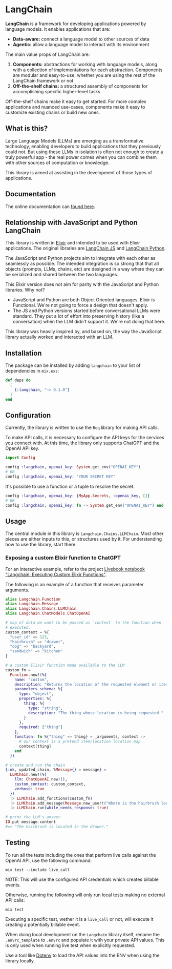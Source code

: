 # LangChain

**LangChain** is a framework for developing applications powered by language models. It enables applications that are:

- **Data-aware:** connect a language model to other sources of data
- **Agentic:** allow a language model to interact with its environment

The main value props of LangChain are:

1. **Components:** abstractions for working with language models, along with a collection of implementations for each abstraction. Components are modular and easy-to-use, whether you are using the rest of the LangChain framework or not
1. **Off-the-shelf chains:** a structured assembly of components for accomplishing specific higher-level tasks

Off-the-shelf chains make it easy to get started. For more complex applications and nuanced use-cases, components make it easy to customize existing chains or build new ones.

## What is this?

Large Language Models (LLMs) are emerging as a transformative technology, enabling developers to build applications that they previously could not. But using these LLMs in isolation is often not enough to create a truly powerful app - the real power comes when you can combine them with other sources of computation or knowledge.

This library is aimed at assisting in the development of those types of applications.

## Documentation

The online documentation can [found here](https://hexdocs.pm/langchain).

## Relationship with JavaScript and Python LangChain

This library is written in [Elixir](https://elixir-lang.org/) and intended to be used with Elixir applications. The original libraries are [LangChain JS](https://js.langchain.com/) and [LangChain Python](https://python.langchain.com/).

The JavaScript and Python projects aim to integrate with each other as seamlessly as possible. The intended integration is so strong that that all objects (prompts, LLMs, chains, etc) are designed in a way where they can be serialized and shared between the two languages.

This Elixir version does not aim for parity with the JavaScript and Python libraries. Why not?

- JavaScript and Python are both Object Oriented languages. Elixir is Functional. We're not going to force a design that doesn't apply.
- The JS and Python versions started before conversational LLMs were standard. They put a lot of effort into preserving history (like a conversation) when the LLM didn't support it. We're not doing that here.

This library was heavily inspired by, and based on, the way the JavaScript library actually worked and interacted with an LLM.

## Installation

The package can be installed by adding `langchain` to your list of dependencies
in `mix.exs`:

```elixir
def deps do
  [
    {:langchain, "~> 0.1.0"}
  ]
end
```

## Configuration

Currently, the library is written to use the `Req` library for making API calls.

To make API calls, it is necessary to configure the API keys for the services you connect with. At this time, the library only supports ChatGPT and the OpenAI API key.

```elixir
import Config

config :langchain, openai_key: System.get_env("OPENAI_KEY")
# OR
config :langchain, openai_key: "YOUR SECRET KEY"
```

It's possible to use a function or a tuple to resolve the secret:

```elixir
config :langchain, openai_key: {MyApp.Secrets, :openai_key, []}
# OR
config :langchain, openai_key: fn -> System.get_env("OPENAI_KEY") end
```

## Usage

The central module in this library is `Langchain.Chains.LLMChain`. Most other pieces are either inputs to this, or structures used by it. For understanding how to use the library, start there.

### Exposing a custom Elixir function to ChatGPT

For an interactive example, refer to the project [Livebook notebook "Langchain: Executing Custom Elixir Functions"](notebooks/custom_functions.livemd).

The following is an example of a function that receives parameter arguments.

```elixir
alias Langchain.Function
alias Langchain.Message
alias Langchain.Chains.LLMChain
alias Langchain.ChatModels.ChatOpenAI

# map of data we want to be passed as `context` to the function when
# executed.
custom_context = %{
  "user_id" => 123,
  "hairbrush" => "drawer",
  "dog" => "backyard",
  "sandwich" => "kitchen"
}

# a custom Elixir function made available to the LLM
custom_fn =
  Function.new!(%{
    name: "custom",
    description: "Returns the location of the requested element or item.",
    parameters_schema: %{
      type: "object",
      properties: %{
        thing: %{
          type: "string",
          description: "The thing whose location is being requested."
        }
      },
      required: ["thing"]
    },
    function: fn %{"thing" => thing} = _arguments, context ->
      # our context is a pretend item/location location map
      context[thing]
    end
  })

# create and run the chain
{:ok, updated_chain, %Message{} = message} =
  LLMChain.new!(%{
    llm: ChatOpenAI.new!(),
    custom_context: custom_context,
    verbose: true
  })
  |> LLMChain.add_functions(custom_fn)
  |> LLMChain.add_message(Message.new_user!("Where is the hairbrush located?"))
  |> LLMChain.run(while_needs_response: true)

# print the LLM's answer
IO.put message.content
#=> "The hairbrush is located in the drawer."
```

## Testing

To run all the tests including the ones that perform live calls against the OpenAI API, use the following command:

```
mix test --include live_call
```

NOTE: This will use the configured API credentials which creates billable events.

Otherwise, running the following will only run local tests making no external API calls:

```
mix test
```

Executing a specific test, wether it is a `live_call` or not, will execute it creating a potentially billable event.

When doing local development on the `Langchain` library itself, rename the `.envrc_template` to `.envrc` and populate it with your private API values. This is only used when running live test when explicitly requested.

Use a tool like [Dotenv](https://github.com/motdotla/dotenv) to load the API values into the ENV when using the library locally.